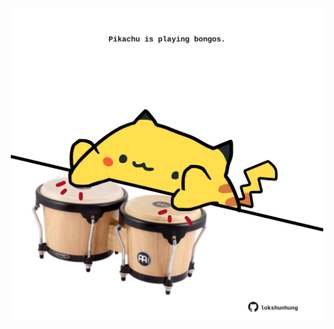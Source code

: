 <!-- built at 25/08/2024, 08:00:45 UTC -->
<p align="center">
  <img width="500" height="500" src="./ReadmeImage.svg">
</p>
